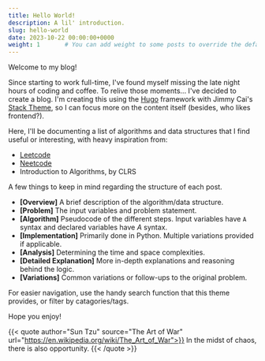 ```yaml
---
title: Hello World!
description: A lil' introduction.
slug: hello-world
date: 2023-10-22 00:00:00+0000
weight: 1       # You can add weight to some posts to override the default sorting (date descending)
---
```


Welcome to my blog!

Since starting to work full-time, I've found myself missing the late night hours of coding and coffee. To relive those moments... I've decided to create a blog. I'm creating this using the [Hugo](https://gohugo.io/) framework with Jimmy Cai's [Stack Theme](https://github.com/CaiJimmy/hugo-theme-stack), so I can focus more on the content itself (besides, who likes frontend?).

Here, I'll be documenting a list of algorithms and data structures that I find useful or interesting, with heavy inspiration from:

- [Leetcode](https://leetcode.com/) 
- [Neetcode](https://neetcode.io/)
- Introduction to Algorithms, by CLRS

A few things to keep in mind regarding the structure of each post.

- **[Overview]** A brief description of the algorithm/data structure.
- **[Problem]** The input variables and problem statement.
- **[Algorithm]** Pseudocode of the different steps. Input variables have `A` syntax and declared variables have $A$ syntax.
- **[Implementation]** Primarily done in Python. Multiple variations provided if applicable.
- **[Analysis]** Determining the time and space complexities.
- **[Detailed Explanation]** More in-depth explanations and reasoning behind the logic.
- **[Variations]** Common variations or follow-ups to the original problem.

For easier navigation, use the handy search function that this theme provides, or filter by catagories/tags.

Hope you enjoy!

{{< quote author="Sun Tzu" source="The Art of War" url="https://en.wikipedia.org/wiki/The_Art_of_War">}}
In the midst of chaos, there is also opportunity.
{{< /quote >}}